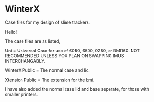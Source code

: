 # WinterX
Case files for my design of slime trackers.

Hello! 

The case files are as listed,

Uni = Universal Case for use of 6050, 6500, 9250, or BMI160. NOT RECOMMENDED UNLESS YOU PLAN ON SWAPPING IMUS INTERCHANGABLY.

WinterX Public = The normal case and lid.

Xtension Public = The extension for the bmi.

I have also added the normal case lid and base seperate, for those with smaller printers.
